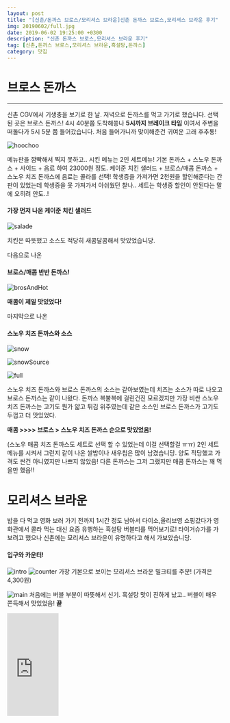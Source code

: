 ```yaml
---
layout: post
title: "[신촌/돈까스 브로스/모리셔스 브라운]신촌 돈까스 브로스,모리셔스 브라운 후기"
img: 20190602/full.jpg
date: 2019-06-02 19:25:00 +0300
description: "신촌 돈까스 브로스,모리셔스 브라운 후기"
tag: [신촌,돈까스 브로스,모리셔스 브라운,흑설탕,돈까스]
category: 맛집
---
```


<script src="//ads-partners.coupang.com/g.js"></script>
<script>
	new PartnersCoupang.G({ id:703 });
</script>

# 브로스 돈까스
---

신촌 CGV에서 기생충을 보기로 한 날.
저녁으로 돈까스를 먹고 가기로 했습니다. 선택된 곳은 브로스 돈까스!
4시 40분쯤 도착해씅나 **5시까지 브레이크 타임** 이여서 주변을 떠돌다가 5시 5분 쯤 들어갔습니다.
처음 들어가니까 맞이해준건 귀여운 고래 후추통!

![hoochoo]({{site.url}}/assets/img/20190602/hoochoo.jpg)


메뉴판을 깜빡해서 찍지 못하고..
시킨 메뉴는 2인 세트메뉴! 기본 돈까스 + 스노우 돈까스 + 사이드 + 음료 하여 23000원 정도.
케이준 치킨 샐러드 + 브로스/매콤 돈까스 + 스노우 치즈 돈까스에 음료는 콜라를 선택!
학생증을 가져가면 2천원을 할인해준다는 간판이 있었는데 학생증을 못 가져가서 아쉬웠던 찰나..
세트는 학생증 할인이 안된다는 말에 오히려 안도..!

#### 가장 먼저 나온 케이준 치킨 샐러드

![salade]({{site.url}}/assets/img/20190602/salade.jpg)

치킨은 따뜻했고 소스도 적당히 새콤달콤해서 맛있었습니당.

다음으로 나온

#### 브로스/매콤 반반 돈까스!

![brosAndHot]({{site.url}}/assets/img/20190602/brosAndHot.jpg)

**매콤이 제일 맛있었다!**

마지막으로 나온

#### 스노우 치즈 돈까스와 소스

![snow]({{site.url}}/assets/img/20190602/snow.jpg)

![snowSource]({{site.url}}/assets/img/20190602/snowSource.jpg)

![full]({{site.url}}/assets/img/20190602/full.jpg)

스노우 치즈 돈까스와 브로스 돈까스의 소스는 같아보였는데
치즈는 소스가 따로 나오고 브로스 돈까스는 같이 나왔다.
돈까스 복불복에 걸린건진 모르겠지만 가장 비싼 스노우 치즈 돈까스는 고기도 뭔가 얇고 튀김 위주였는데
같은 소스인 브로스 돈까스가 고기도 두껍고 더 맛있었다.

**매콤 >>>> 브로스 > 스노우 치즈 돈까스 순으로 맛있었음!**

(스노우 매콤 치즈 돈까스도 세트로 선택 할 수 있었는데 이걸 선택할걸 ㅠㅠ)
2인 세트 메뉴를 시켜서 그런지 같이 나온 쌀밥이나 새우칩은 많이 남겼습니당.
양도 적당했고 가격도 싼건 아니였지만 나쁘지 않았음!
다른 돈까스는 그저 그랬지만 매콤 돈까스는 꽤 먹을만 했음!!

# 모리셔스 브라운

 밥을 다 먹고 영화 보러 가기 전까지 1시간 정도 남아서 다이소,올리브영 쇼핑갔다가
 영화관에서 콜라 먹는 대신 요즘 유행하는 흑설탕 버블티를 먹어보기로!
 타이거슈가를 가보려고 했으나 신촌에는 모리셔스 브라운이 유명하다고 해서 가보았습니당.


#### 입구와 카운터!
 ![intro]({{site.url}}/assets/img/20190602/intro.jpg)
 ![counter]({{site.url}}/assets/img/20190602/counter.jpg)
 가장 기본으로 보이는 모리셔스 브라운 밀크티를 주문!
 (가격은 4,300원)

 ![main]({{site.url}}/assets/img/20190602/main.jpg)
 처음에는 버블 부분이 따뜻해서 신기.
 흑설탕 맛이 진하게 났고.. 버블이 매우 쫀득해서 맛있었음!
 **끝**








 <iframe src="https://coupa.ng/bgAgV4" width="120" height="240" frameborder="0" scrolling="no"></iframe>
 <script src="//ads-partners.coupang.com/g.js"></script>
<script>
	new PartnersCoupang.G({ id:704 });
</script>
